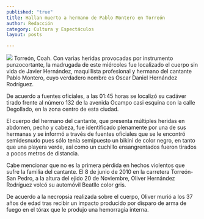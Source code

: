 ```yaml
---
published: "true"
title: Hallan muerto a hermano de Pablo Montero en Torreón
author: Redacción
category: Cultura y Espectáculos
layout: posts

---
```


![](http://i.imgur.com/GoHeey8m.jpg)
Torreón, Coah. Con varias heridas provocadas por instrumento punzocortante, la madrugada de este miércoles fue localizado el cuerpo sin vida de Javier Hernández, maquillista profesional y hermano del cantante Pablo Montero, cuyo verdadero nombre es Oscar Daniel Hernández Rodríguez.

De acuerdo a fuentes oficiales, a las 01:45 horas se localizó su cadáver tirado frente al número 132 de la avenida Ocampo casi esquina con la calle Degollado, en la zona centro de esta ciudad.

El cuerpo del hermano del cantante, que presenta múltiples heridas en abdomen, pecho y cabeza, fue identificado plenamente por una de sus hermanas y se informó a través de fuentes oficiales que se le encontró semidesnudo pues sólo tenía semipuesto un bikini de color negro, en tanto que una playera verde, así como un cuchillo ensangrentados fueron tirados a pocos metros de distancia.

Cabe mencionar que no es la primera pérdida en hechos violentos que sufre la familia del cantante. El 8 de junio de 2010 en la carretera Torreón-San Pedro, a la altura del ejido 20 de Noviembre, Oliver Hernández Rodríguez volcó su automóvil Beatlle color gris.

De acuerdo a la necropsia realizada sobre el cuerpo, Oliver murió a los 37 años de edad tras recibir un impacto producido por disparo de arma de fuego en el tórax que le produjo una hemorragia interna.
